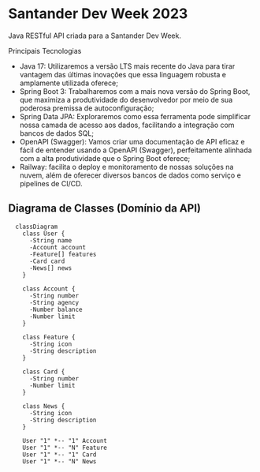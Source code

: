 # Santander Dev Week 2023
Java RESTful API criada para a Santander Dev Week.

Principais Tecnologias
- Java 17: Utilizaremos a versão LTS mais recente do Java para tirar vantagem das últimas inovações que essa linguagem robusta e amplamente utilizada oferece;
- Spring Boot 3: Trabalharemos com a mais nova versão do Spring Boot, que maximiza a produtividade do desenvolvedor por meio de sua poderosa premissa de autoconfiguração;
- Spring Data JPA: Exploraremos como essa ferramenta pode simplificar nossa camada de acesso aos dados, facilitando a integração com bancos de dados SQL;
- OpenAPI (Swagger): Vamos criar uma documentação de API eficaz e fácil de entender usando a OpenAPI (Swagger), perfeitamente alinhada com a alta produtividade que o Spring Boot oferece;
- Railway: facilita o deploy e monitoramento de nossas soluções na nuvem, além de oferecer diversos bancos de dados como serviço e pipelines de CI/CD.

## Diagrama de Classes (Domínio da API)


```mermaid
  classDiagram
    class User {
      -String name
      -Account account
      -Feature[] features
      -Card card
      -News[] news
    }
  
    class Account {
      -String number
      -String agency
      -Number balance
      -Number limit
    }
  
    class Feature {
      -String icon
      -String description
    }
  
    class Card {
      -String number
      -Number limit
    }
  
    class News {
      -String icon
      -String description
    }
  
    User "1" *-- "1" Account
    User "1" *-- "N" Feature
    User "1" *-- "1" Card
    User "1" *-- "N" News
```
